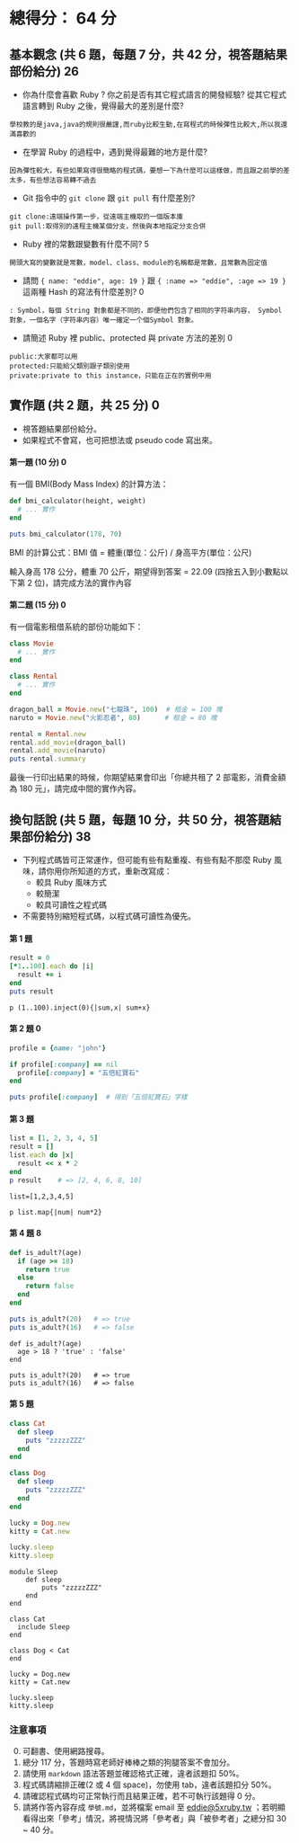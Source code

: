 # 總得分： 64 分

## 基本觀念 (共 6 題，每題 7 分，共 42 分，視答題結果部份給分) 26

* 你為什麼會喜歡 Ruby ? 你之前是否有其它程式語言的開發經驗? 從其它程式語言轉到 Ruby 之後，覺得最大的差別是什麼?
```
學校教的是java,java的規則很嚴謹,而ruby比較生動,在寫程式的時候彈性比較大,所以我還滿喜歡的
```
* 在學習 Ruby 的過程中，遇到覺得最難的地方是什麼?
```
因為彈性較大，有些如果寫得很簡略的程式碼，要想一下為什麼可以這樣做，而且跟之前學的差太多，有些想法容易轉不過去
```
* Git 指令中的 `git clone` 跟 `git pull` 有什麼差別?
```
git clone:遠端操作第一步，從遠端主機取的一個版本庫
git pull:取得別的遠程主機某個分支，然後與本地指定分支合併
```
* Ruby 裡的常數跟變數有什麼不同? 5
```
開頭大寫的變數就是常數，model、class、module的名稱都是常數，且常數為固定值
```
* 請問 `{ name: "eddie", age: 19 }` 跟 `{ :name => "eddie", :age => 19 }` 這兩種 Hash 的寫法有什麼差別? 0
```
: Symbol，每個 String 對象都是不同的，即便他們包含了相同的字符串内容， Symbol 對象，一個名字（字符串内容）唯一確定一个個Symbol 對象。
```
* 請簡述 Ruby 裡 public、protected 與 private 方法的差別 0
```
public:大家都可以用
protected:只能給父類別跟子類別使用
private:private to this instance，只能在正在的實例中用
```
## 實作題 (共 2 題，共 25 分) 0

* 視答題結果部份給分。
* 如果程式不會寫，也可把想法或 pseudo code 寫出來。

#### 第一題 (10 分) 0

有一個 BMI(Body Mass Index) 的計算方法：

```ruby
def bmi_calculator(height, weight)
  # ... 實作
end

puts bmi_calculator(178, 70)
```

BMI 的計算公式：BMI 值 = 體重(單位：公斤) / 身高平方(單位：公尺)

輸入身高 178 公分，體重 70 公斤，期望得到答案 = 22.09 (四捨五入到小數點以下第 2 位)，請完成方法的實作內容

#### 第二題 (15 分) 0

有一個電影租借系統的部份功能如下：

```ruby
class Movie
  # ... 實作
end

class Rental
  # ... 實作
end

dragon_ball = Movie.new("七龍珠", 100)  # 租金 = 100 塊
naruto = Movie.new("火影忍者", 80)      # 租金 = 80 塊

rental = Rental.new
rental.add_movie(dragon_ball)
rental.add_movie(naruto)
puts rental.summary
```

最後一行印出結果的時候，你期望結果會印出「你總共租了 2 部電影，消費金額為 180 元」，請完成中間的實作內容。

## 換句話說 (共 5 題，每題 10 分，共 50 分，視答題結果部份給分) 38

* 下列程式碼皆可正常運作，但可能有些有點重複、有些有點不那麼 Ruby 風味，請你用你所知道的方式，重新改寫成：
  * 較具 Ruby 風味方式
  * 較簡潔
  * 較具可讀性之程式碼
* 不需要特別縮短程式碼，以程式碼可讀性為優先。

#### 第 1 題

```ruby
result = 0
[*1..100].each do |i|
  result += i
end
puts result
```
```
p (1..100).inject(0){|sum,x| sum+x}
````

#### 第 2 題 0

```ruby
profile = {name: "john"}

if profile[:company] == nil
  profile[:company] = "五倍紅寶石"
end

puts profile[:company]  # 得到「五倍紅寶石」字樣
```

#### 第 3 題

```ruby
list = [1, 2, 3, 4, 5]
result = []
list.each do |x|
  result << x * 2
end
p result    # => [2, 4, 6, 8, 10]
```
```
list=[1,2,3,4,5]

p list.map{|num| num*2}
```
#### 第 4 題 8

```ruby
def is_adult?(age)
  if (age >= 18)
    return true
  else
    return false
  end
end

puts is_adult?(20)   # => true
puts is_adult?(16)   # => false
```
```
def is_adult?(age)
  age > 18 ? 'true' : 'false'
end

puts is_adult?(20)   # => true
puts is_adult?(16)   # => false
```
#### 第 5 題

```ruby
class Cat
  def sleep
    puts "zzzzzZZZ"
  end
end

class Dog
  def sleep
    puts "zzzzzZZZ"
  end
end

lucky = Dog.new
kitty = Cat.new

lucky.sleep
kitty.sleep
```
```
module Sleep
    def sleep
        puts "zzzzzZZZ"
    end
end

class Cat
  include Sleep
end

class Dog < Cat
end

lucky = Dog.new
kitty = Cat.new

lucky.sleep
kitty.sleep

```
### 注意事項

0. 可翻書、使用網路搜尋。
1. 總分 117 分，答題時寫老師好棒棒之類的狗腿答案不會加分。
2. 請使用 `markdown` 語法答題並確認格式正確，違者該題扣 50%。
3. 程式碼請縮排正確(2 或 4 個 space)，勿使用 tab，違者該題扣分 50%。
4. 請確認程式碼均可正常執行而且結果正確，若不可執行該題得 0 分。
5. 請將作答內容存成 `學號.md`，並將檔案 email 至 eddie@5xruby.tw ；若明顯看得出來「參考」情況，將視情況將「參考者」與「被參考者」之總分扣 30 ~ 40 分。
